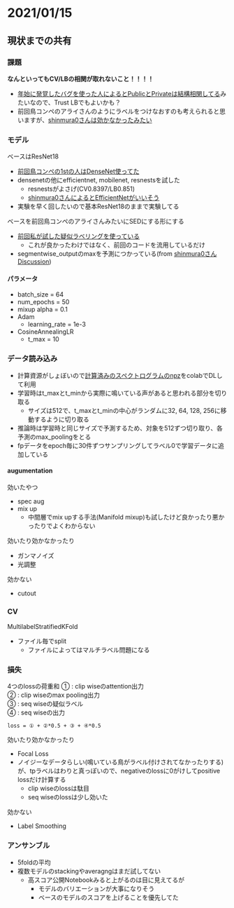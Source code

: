 # 2021/01/15

## 現状までの共有

### 課題
**なんといってもCV/LBの相関が取れないこと！！！！**
- [年始に発覚したバグを使った人によるとPublicとPrivateは結構相関してる](https://www.kaggle.com/c/rfcx-species-audio-detection/discussion/207901#1134198)みたいなので、Trust LBでもよいかも？
- 前回鳥コンペのアライさんのようにラベルをつけなおすのも考えられると思いますが、[shinmura0さんは効かなかったみたい](https://www.kaggle.com/c/rfcx-species-audio-detection/discussion/209684)

### モデル

ベースはResNet18
- [前回鳥コンペの1stの人はDenseNet使ってた](https://www.kaggle.com/c/birdsong-recognition/discussion/183208)
- densenetの他にefficientnet, mobilenet, resnestsを試した
  - resnestsがよさげ(CV0.8397/LB0.851)
  - [shinmura0さんによるとEfficientNetがいいそう](https://www.kaggle.com/c/rfcx-species-audio-detection/discussion/209041)
- 実験を早く回したいので基本ResNet18のままで実験してる

ベースを前回鳥コンペのアライさんみたいにSEDにする形にする
- [前回私が試した疑似ラベリングを使っている](https://www.kaggle.com/c/birdsong-recognition/discussion/183196)
  - これが良かったわけではなく、前回のコードを流用しているだけ
- segmentwise_outputのmaxを予測につかっている(from [shinmura0さんDiscussion](https://www.kaggle.com/c/rfcx-species-audio-detection/discussion/209684))

#### パラメータ

- batch_size = 64 
- num_epochs = 50
- mixup alpha = 0.1
- Adam
  - learning_rate = 1e-3
- CosineAnnealingLR
  - t_max = 10

### データ読み込み
- 計算資源がしょぼいので[計算済みのスペクトログラムのnpz](https://www.kaggle.com/c/rfcx-species-audio-detection/discussion/198048)をcolabでDLして利用
- 学習時はt_maxとt_minから実際に鳴いている声があると思われる部分を切り取る
  - サイズは512で、t_maxとt_minの中心がランダムに32, 64, 128, 256に移動するように切り取る
- 推論時は学習時と同じサイズで予測するため、対象を512ずつ切り取り、各予測のmax_poolingをとる
- fpデータをepoch毎に30件ずつサンプリングしてラベル0で学習データに追加している

#### augumentation
効いたやつ
- spec aug
- mix up
  - 中間層でmix upする手法(Manifold mixup)も試したけど良かったり悪かったりでよくわからない

効いたり効かなかったり
- ガンマノイズ
- 光調整

効かない
- cutout

### CV

MultilabelStratifiedKFold
- ファイル毎でsplit
  - ファイルによってはマルチラベル問題になる
  
### 損失

4つのlossの荷重和
① : clip wiseのattention出力  
② : clip wiseのmax pooling出力  
③ : seq wiseの疑似ラベル  
④ : seq wiseの出力

`loss = ① + ②*0.5 + ③ + ④*0.5`

効いたり効かなかったり
- Focal Loss
- ノイジーなデータらしい(鳴いている鳥がラベル付けされてなかったりする)が、tpラベルはわりと真っぽいので、negativeのlossに0がけしてpositive lossだけ計算する
  - clip wiseのlossは駄目
  - seq wiseのlossは少し効いた

効かない
 - Label Smoothing

 
### アンサンブル
- 5foldの平均
- 複数モデルのstackingやaveragngはまだ試してない
  - 高スコア公開Notebookみると上がるのは目に見えてるが
    - モデルのバリエーションが大事になりそう
    - ベースのモデルのスコアを上げることを優先してた


